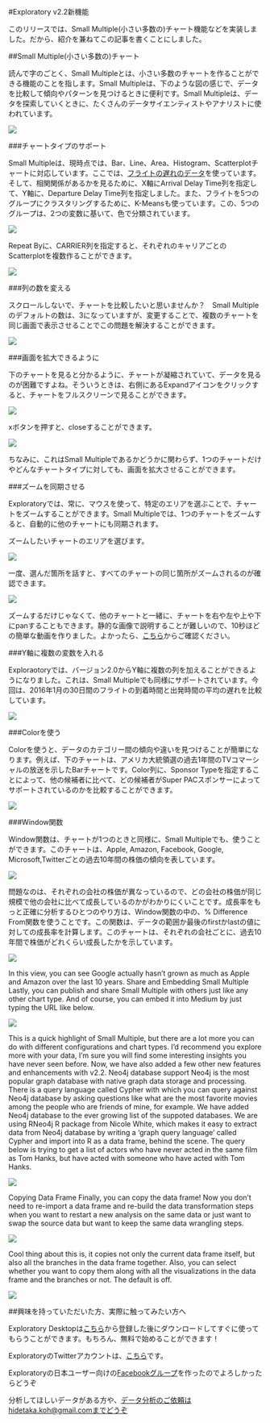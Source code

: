 #Exploratory v2.2新機能

このリリースでは、Small Multiple(小さい多数の)チャート機能などを実装しました。だから、紹介を兼ねてこの記事を書くことにしました。


##Small Multiple(小さい多数の)チャート

 読んで字のごとく、Small Multipleとは、小さい多数のチャートを作ることができる機能のことを指します。Small Multipleは、下のような図の感じで、データを比較して傾向やパターンを見つけるときに便利です。Small Multipleは、データを探索していくときに、たくさんのデータサイエンティストやアナリストに使われています。

![](images/Small-Multiple.png)

###チャートタイプのサポート

Small Multipleは、現時点では、Bar、Line、Area、Histogram、Scatterplotチャートに対応しています。ここでは、[フライトの遅れのデータ](https://www.dropbox.com/s/vi530bac7836ch9/airline_delay_2014_1.csv?dl=0)を使っています。そして、相関関係があるかを見るために、X軸にArrival Delay Time列を指定して、Y軸に、Departure Delay Time列を指定しました。また、フライトを5つのグループにクラスタリングするために、K-Meansも使っています。この、5つのグループは、2つの変数に基いて、色で分類されています。

![](images/two-variables.png)

Repeat Byに、CARRIER列を指定すると、それぞれのキャリアごとのScatterplotを複数作ることができます。

![](images/Scatterplot-mu.png)

###列の数を変える

スクロールしないで、チャートを比較したいと思いませんか？　Small Multipleのデフォルトの数は、3になっていますが、変更することで、複数のチャートを同じ画面で表示させることでこの問題を解決することができます。

![](images/change-the-number.png)

###画面を拡大できるように

下のチャートを見ると分かるように、チャートが凝縮されていて、データを見るのが困難ですよね。そういうときは、右側にあるExpandアイコンをクリックすると、チャートをフルスクリーンで見ることができます。

![](images/fullscreen-2.2.png)

xボタンを押すと、closeすることができます。

![](images/close-2.2.png)

ちなみに、これはSmall Multipleであるかどうかに関わらず、1つのチャートだけやどんなチャートタイプに対しても、画面を拡大させることができます。


###ズームを同期させる

Exploratoryでは、常に、マウスを使って、特定のエリアを選ぶことで、チャートをズームすることができます。Small Multipleでは、1つのチャートをズームすると、自動的に他のチャートにも同期されます。

ズームしたいチャートのエリアを選びます。

![](images/synchronized-way.png)

一度、選んだ箇所を話すと、すべてのチャートの同じ箇所がズームされるのが確認できます。

![](images/same-area-together.png)

ズームするだけじゃなくて、他のチャートと一緒に、チャートを右や左や上や下にpanすることもできます。静的な画像で説明することが難しいので、10秒ほどの簡単な動画を作りました。よかったら、[こちら](https://vimeo.com/185888353)からご確認ください。


###Y軸に複数の変数を入れる

Exploraotoryでは、バージョン2.0からY軸に複数の列を加えることができるようになりました。これは、Small Multipleでも同様にサポートされています。今回は、2016年1月の30日間のフライトの到着時間と出発時間の平均の遅れを比較しています。

![](images/departure-delay.png)


###Colorを使う

Colorを使うと、データのカテゴリー間の傾向や違いを見つけることが簡単になります。例えば、下のチャートは、アメリカ大統領選の過去1年間のTVコマーシャルの放送を示したBarチャートです。Color列に、Sponsor Typeを指定することによって、他の候補者に比べて、どの候補者がSuper PACスポンサーによってサポートされているのかを比較することができます。

![](images/sponsors-compared.png)

###Window関数

Window関数は、チャートが1つのときと同様に、Small Multipleでも、使うことができます。このチャートは、Apple, Amazon, Facebook, Google, Microsoft,Twitterごとの過去10年間の株価の傾向を表しています。

![](images/trend-of-stock-prices.png)

問題なのは、それぞれの会社の株価が異なっているので、どの会社の株価が同じ規模で他の会社に比べて成長しているのかがわかりにくいことです。成長率をもっと正確に分析するひとつのやり方は、Window関数の中の、% Difference From関数を使うことです。この関数は、データの範囲か最後のfirstかlastの値に対しての成長率を計算します。このチャートは、それぞれの会社ごとに、過去10年間で株価がどれくらい成長したかを示しています。

![](images/much-the-stock.png)

In this view, you can see Google actually hasn’t grown as much as Apple and Amazon over the last 10 years.
Share and Embedding Small Multiple
Lastly, you can publish and share Small Multiple with others just like any other chart type. And of course, you can embed it into Medium by just typing the URL like below.

![](images/google-url.png)

This is a quick highlight of Small Multiple, but there are a lot more you can do with different configurations and chart types. I’d recommend you explore more with your data, I’m sure you will find some interesting insights you have never seen before.
Now, we have also added a few other new features and enhancements with v2.2.
Neo4j database support
Neo4j is the most popular graph database with native graph data storage and processing. There is a query language called Cypher with which you can query against Neo4j database by asking questions like what are the most favorite movies among the people who are friends of mine, for example.
We have added Neo4j database to the ever growing list of the suppoted databases. We are using RNeo4j R package from Nicole White, which makes it easy to extract data from Neo4j database by writing a ‘graph query language’ called Cypher and import into R as a data frame, behind the scene.
The query below is trying to get a list of actors who have never acted in the same film as Tom Hanks, but have acted with someone who have acted with Tom Hanks.

![](images/google-url.png)

Copying Data Frame
Finally, you can copy the data frame! Now you don’t need to re-import a data frame and re-build the data transformation steps when you want to restart a new analysis on the same data or just want to swap the source data but want to keep the same data wrangling steps.

![](images/google-url.png)

Cool thing about this is, it copies not only the current data frame itself, but also all the branches in the data frame together. Also, you can select whether you want to copy them along with all the visualizations in the data frame and the branches or not. The default is off.

![](images/google-url.png)

##興味を持っていただいた方、実際に触ってみたい方へ

Exploratory Desktopは[こちら](https://exploratory.io/
)から登録した後にダウンロードしてすぐに使ってもらうことができます。もちろん、無料で始めることができます！


ExploratoryのTwitterアカウントは、[こちら](https://twitter.com/ExploratoryData
)です。

Exploratoryの日本ユーザー向けの[Facebookグループ](https://www.facebook.com/groups/1087437647994959/members/
)を作ったのでよろしかったらどうぞ

分析してほしいデータがある方や、データ分析のご依頼はhidetaka.koh@gmail.comまでどうぞ
